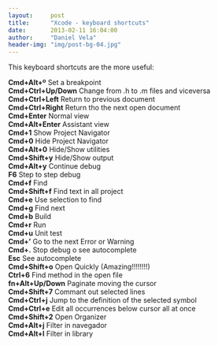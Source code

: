```yaml
---
layout:     post
title:      "Xcode - keyboard shortcuts"
date:       2013-02-11 16:04:00
author:     "Daniel Vela"
header-img: "img/post-bg-04.jpg"
---
```



This keyboard shortcuts are the more useful:

**Cmd+Alt+º**	Set a breakpoint    
**Cmd+Ctrl+Up/Down**	Change from .h to .m files and viceversa    
**Cmd+Ctrl+Left**	Return to previous document    
**Cmd+Ctrl+Right**	Return tho the next open document    
**Cmd+Enter**	Normal view    
**Cmd+Alt+Enter**	Assistant view    
**Cmd+1**	Show Project Navigator    
**Cmd+0**	Hide Project Navigator    
**Cmd+Alt+0**	Hide/Show utilities    
**Cmd+Shift+y**	Hide/Show output    
**Cmd+Alt+y**	Continue debug    
**F6**	Step to step debug    
**Cmd+f**	Find    
**Cmd+Shift+f**	Find text in all project    
**Cmd+e**	Use selection to find    
**Cmd+g**	Find next    
**Cmd+b**	Build    
**Cmd+r**	Run    
**Cmd+u**	Unit test    
**Cmd+’**	Go to the next Error or Warning    
**Cmd+.**	Stop debug o see autocomplete    
**Esc**	See autocomplete    
**Cmd+Shift+o**	Open Quickly (Amazing!!!!!!!!)    
**Ctrl+6**	Find method in the open file    
**fn+Alt+Up/Down**	Paginate moving the cursor    
**Cmd+Shift+7**	Commant out selected lines    
**Cmd+Ctrl+j**	Jump to the definition of the selected symbol    
**Cmd+Ctrl+e**	Edit all occurrences below cursor all at once    
**Cmd+Shift+2**	Open Organizer    
**Cmd+Alt+j**	Filter in navegador    
**Cmd+Alt+l**	Filter in library    
    